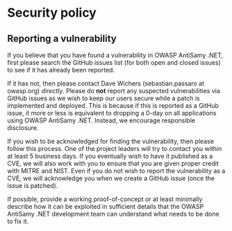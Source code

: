 # Security policy

## Reporting a vulnerability

If you believe that you have found a vulnerability in OWASP AntiSamy .NET, first please search the
GitHub issues list (for both open and closed issues) to see if it has already been reported.

If it has not, then please contact Dave Wichers (sebastian.passaro at owasp.org) _directly_.
Please do **not** report any suspected vulnerabilities via GitHub issues
as we wish to keep our users secure while a patch is implemented and deployed. 
This is because if this is reported as a GitHub issue, it more or less is equivalent 
to dropping a 0-day on all applications using OWASP AntiSamy .NET. Instead, we encourage
responsible disclosure.

If you wish to be acknowledged for finding the vulnerability, then please follow
this process. One of the project leaders will try to contact you within
at least 5 business days.
If you eventually wish to have it published as a CVE, we will also work with you
to ensure that you are given proper credit with MITRE and NIST. Even if you do
not wish to report the vulnerability as a CVE, we will acknowledge you when we
create a GitHub issue (once the issue is patched).

If possible, provide a working proof-of-concept or at least minimally describe
how it can be exploited in sufficient details that the OWASP AntiSamy .NET development team
can understand what needs to be done to fix it.